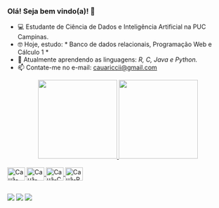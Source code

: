 ### Olá! Seja bem vindo(a)! 👋

- 💻 Estudante de Ciência de Dados e Inteligência Artificial na PUC Campinas.
- 🤓 Hoje, estudo: * Banco de dados relacionais, Programação Web e Cálculo 1  * 
- 🤔 Atualmente aprendendo as linguagens: *R, C, Java e Python.*
- 📫 Contate-me no e-mail: cauariccii@gmail.com

<div align="center">
  <a href="https://github.com/cauaricci">
  <img height="180em" src="https://github-readme-stats.vercel.app/api?username=cauaricci&show_icons=false&theme=dark&include_all_commits=true&count_private=true"/>
  <img height="180em" src="https://github-readme-stats.vercel.app/api/top-langs/?username=cauaricci&layout=compact&langs_count=7&theme=dark"/>
</div>
<div style="display: inline_block"><br>
  <img align="center" alt="Cauã-Js" height="30" width="40" src="https://cdn.jsdelivr.net/gh/devicons/devicon/icons/javascript/javascript-original.svg">
  <img align="center" alt="Cauã-Python" height="30" width="40" src="https://cdn.jsdelivr.net/gh/devicons/devicon/icons/python/python-original.svg">
  <img align="center" alt="Cauã-C" height="30" width="40" src="https://cdn.jsdelivr.net/gh/devicons/devicon/icons/c/c-original.svg">
  <img align="center" alt="Cauã-R" height="30" width="40" src="https://cdn.jsdelivr.net/gh/devicons/devicon/icons/r/r-original.svg">
</div>
  
   ##
 
<div> 
  <a href="https://instagram.com/cauaariccii_" target="_blank"><img src="https://img.shields.io/badge/-Instagram-%23E4405F?style=for-the-badge&logo=instagram&logoColor=white" target="_blank"></a>
  <a href = "mailto:cauariccii@gmail.com"><img src="https://img.shields.io/badge/-Gmail-%23333?style=for-the-badge&logo=gmail&logoColor=white" target="_blank"></a>
  <a href="https://www.linkedin.com/in/cauã-ricci-182200234/" target="_blank"><img src="https://img.shields.io/badge/-LinkedIn-%230077B5?style=for-the-badge&logo=linkedin&logoColor=white" target="_blank"></a> 
  
 
</div>
